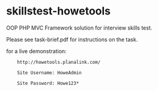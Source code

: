 # skillstest-howetools
OOP PHP MVC Framework solution for interview skills test.

Please see task-brief.pdf for instructions on the task.

for a live demonstration:

		http://howetools.planalink.com/

		Site Username: HoweAdmin

		Site Password: Howe123*
